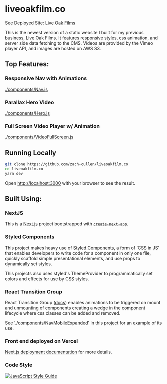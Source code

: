 # liveoakfilm.co

See Deployed Site:
[Live Oak Films](https://liveoakfilm-co.vercel.app/)

This is the newest version of a static website I built for my previous business, Live Oak Films. It features responsive styles, css animation, and server side data fetching to the CMS. Videos are provided by the Vimeo player API, and images are hosted on AWS S3. 

## Top Features: 

### Responsive Nav with Animations 
[./components/Nav.js](https://github.com/zach-cullen/liveoakfilm.co/blob/master/components/Nav.js)

### Parallax Hero Video
[./components/Hero.js](https://github.com/zach-cullen/liveoakfilm.co/blob/master/components/Hero.js)

### Full Screen Video Player w/ Animation
[./components/VideoFullScreen.js](https://github.com/zach-cullen/liveoakfilm.co/blob/master/components/VideoFullScreen.js)

## Running Locally

```bash
git clone https://github.com/zach-cullen/liveoakfilm.co
cd liveoakfilm.co
yarn dev
```

Open [http://localhost:3000](http://localhost:3000) with your browser to see the result.


## Built Using:

### NextJS

This is a [Next.js](https://nextjs.org/) project bootstrapped with [`create-next-app`](https://github.com/vercel/next.js/tree/canary/packages/create-next-app).

### Styled Components

This project makes heavy use of [Styled Components](https://styled-components.com/docs/basics#motivation), a form of 'CSS in JS' that enables developers to write code for a component in only one file, quickly scaffold simple presentational elements, and use props to dynamically set styles. 

This projects also uses styled's ThemeProvider to programmatically set colors and effects for use by CSS styles.

### React Transition Group

React Transition Group ([docs](https://reactcommunity.org/react-transition-group/])) enables animations to be triggered on mount and unmounting of components creating a wedge in the component lifecycle where css classes can be added and removed. 

See ['./components/NavMobileExpanded'](https://github.com/zach-cullen/liveoakfilm.co/blob/master/components/NavMobileExpanded.js) in this project for an example of its use. 

### Front end deployed on Vercel

[Next.js deployment documentation](https://nextjs.org/docs/deployment) for more details.

### Code Style

[![JavaScript Style Guide](https://cdn.rawgit.com/standard/standard/master/badge.svg)](https://github.com/standard/standard)

